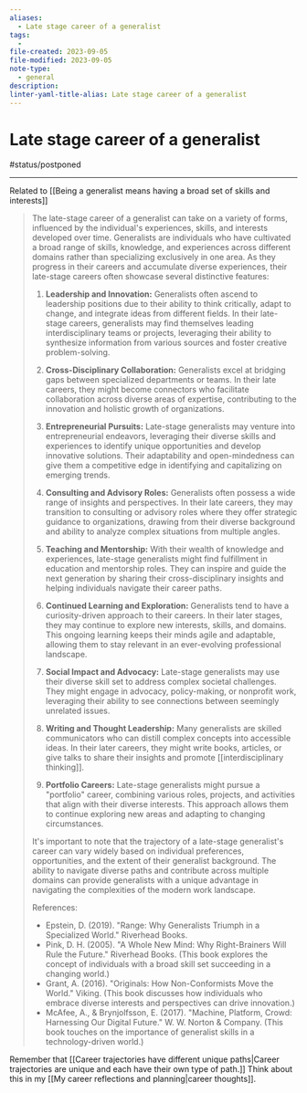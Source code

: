 ```yaml
---
aliases:
  - Late stage career of a generalist
tags:
  - 
file-created: 2023-09-05
file-modified: 2023-09-05
note-type:
  - general
description: 
linter-yaml-title-alias: Late stage career of a generalist
---
```


# Late stage career of a generalist

#status/postponed

---

Related to [[Being a generalist means having a broad set of skills and interests]]

> The late-stage career of a generalist can take on a variety of forms, influenced by the individual's experiences, skills, and interests developed over time. Generalists are individuals who have cultivated a broad range of skills, knowledge, and experiences across different domains rather than specializing exclusively in one area. As they progress in their careers and accumulate diverse experiences, their late-stage careers often showcase several distinctive features:
>
> 1. **Leadership and Innovation:** Generalists often ascend to leadership positions due to their ability to think critically, adapt to change, and integrate ideas from different fields. In their late-stage careers, generalists may find themselves leading interdisciplinary teams or projects, leveraging their ability to synthesize information from various sources and foster creative problem-solving.
>
> 2. **Cross-Disciplinary Collaboration:** Generalists excel at bridging gaps between specialized departments or teams. In their late careers, they might become connectors who facilitate collaboration across diverse areas of expertise, contributing to the innovation and holistic growth of organizations.
>
> 3. **Entrepreneurial Pursuits:** Late-stage generalists may venture into entrepreneurial endeavors, leveraging their diverse skills and experiences to identify unique opportunities and develop innovative solutions. Their adaptability and open-mindedness can give them a competitive edge in identifying and capitalizing on emerging trends.
>
> 4. **Consulting and Advisory Roles:** Generalists often possess a wide range of insights and perspectives. In their late careers, they may transition to consulting or advisory roles where they offer strategic guidance to organizations, drawing from their diverse background and ability to analyze complex situations from multiple angles.
>
> 5. **Teaching and Mentorship:** With their wealth of knowledge and experiences, late-stage generalists might find fulfillment in education and mentorship roles. They can inspire and guide the next generation by sharing their cross-disciplinary insights and helping individuals navigate their career paths.
>
> 6. **Continued Learning and Exploration:** Generalists tend to have a curiosity-driven approach to their careers. In their later stages, they may continue to explore new interests, skills, and domains. This ongoing learning keeps their minds agile and adaptable, allowing them to stay relevant in an ever-evolving professional landscape.
>
> 7. **Social Impact and Advocacy:** Late-stage generalists may use their diverse skill set to address complex societal challenges. They might engage in advocacy, policy-making, or nonprofit work, leveraging their ability to see connections between seemingly unrelated issues.
>
> 8. **Writing and Thought Leadership:** Many generalists are skilled communicators who can distill complex concepts into accessible ideas. In their later careers, they might write books, articles, or give talks to share their insights and promote [[interdisciplinary thinking]].
>
> 9. **Portfolio Careers:** Late-stage generalists might pursue a "portfolio" career, combining various roles, projects, and activities that align with their diverse interests. This approach allows them to continue exploring new areas and adapting to changing circumstances.
>
> It's important to note that the trajectory of a late-stage generalist's career can vary widely based on individual preferences, opportunities, and the extent of their generalist background. The ability to navigate diverse paths and contribute across multiple domains can provide generalists with a unique advantage in navigating the complexities of the modern work landscape.
>
> References:
> - Epstein, D. (2019). "Range: Why Generalists Triumph in a Specialized World." Riverhead Books.
> - Pink, D. H. (2005). "A Whole New Mind: Why Right-Brainers Will Rule the Future." Riverhead Books. (This book explores the concept of individuals with a broad skill set succeeding in a changing world.)
> - Grant, A. (2016). "Originals: How Non-Conformists Move the World." Viking. (This book discusses how individuals who embrace diverse interests and perspectives can drive innovation.)
> - McAfee, A., & Brynjolfsson, E. (2017). "Machine, Platform, Crowd: Harnessing Our Digital Future." W. W. Norton & Company. (This book touches on the importance of generalist skills in a technology-driven world.)

Remember that [[Career trajectories have different unique paths|Career trajectories are unique and each have their own type of path.]] Think about this in my [[My career reflections and planning|career thoughts]].
